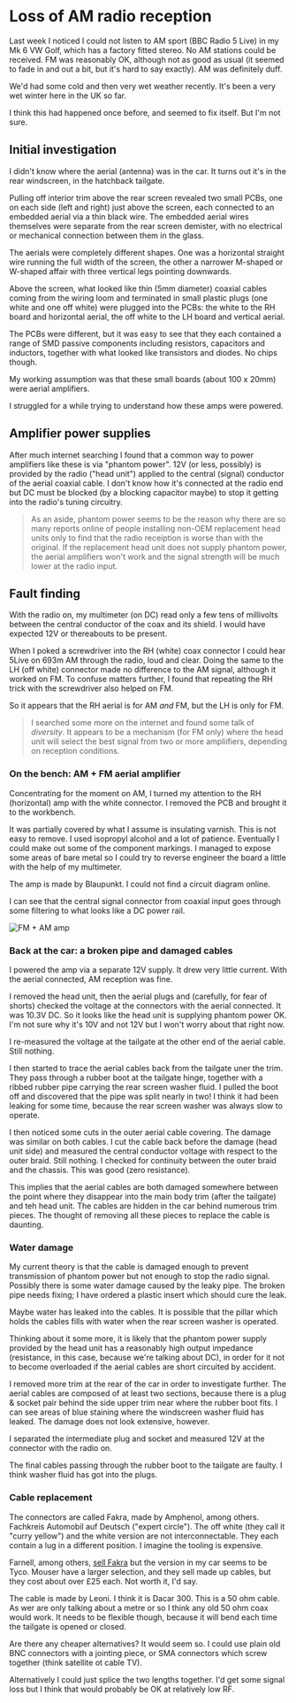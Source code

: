 # Loss of AM radio reception

Last week I noticed I could not listen to AM sport (BBC Radio 5 Live) in my Mk 6 VW Golf, which has a factory fitted stereo. No AM stations could be received. FM was reasonably OK, although not as good as usual (it seemed to fade in and out a bit, but it's hard to say exactly). AM was definitely duff.

We'd had some cold and then very wet weather recently. It's been a very wet winter here in the UK so far.

I think this had happened once before, and seemed to fix itself. But I'm not sure.

## Initial investigation
I didn't know where the aerial (antenna) was in the car. It turns out it's in the rear windscreen, in the hatchback tailgate.

Pulling off interior trim above the rear screen revealed two small PCBs, one on each side (left and right) just above the screen, each connected to an embedded aerial via a thin black wire. The embedded aerial wires themselves were separate from the rear screen demister, with no electrical or mechanical connection between them in the glass.

The aerials were completely different shapes. One was a horizontal straight wire running the full width of the screen, the other a narrower M-shaped or W-shaped affair with three vertical legs pointing downwards.

Above the screen, what looked like thin (5mm diameter) coaxial cables coming from the wiring loom and terminated in small plastic plugs (one white and one off white) were plugged into the PCBs: the white to the RH board and horizontal aerial, the off white to the LH board and vertical aerial.

The PCBs were different, but it was easy to see that they each contained a range of SMD passive components including resistors, capacitors and inductors, together with what looked like transistors and diodes. No chips though.

My working assumption was that these small boards (about 100 x 20mm) were aerial amplifiers.

I struggled for a while trying to understand how these amps were powered.

## Amplifier power supplies

After much internet searching I found that a common way to power amplifiers like these is via "phantom power". 12V (or less, possibly) is provided by the radio ("head unit") applied to the central (signal) conductor of the aerial coaxial cable. I don't know how it's connected at the radio end but DC must be blocked (by a blocking capacitor maybe) to stop it getting into the radio's tuning circuitry.

> As an aside, phantom power seems to be the reason why there are so many reports online of people installing non-OEM replacement head units only to find that the radio receiption is worse than with the original. If the replacement head unit does not supply phantom power, the aerial amplifiers won't work and the signal strength will be much lower at the radio input.

## Fault finding

With the radio on, my multimeter (on DC) read only a few tens of millivolts between the central conductor of the coax and its shield. I would have expected 12V or thereabouts to be present.

When I poked a screwdriver into the RH (white) coax connector I could hear 5Live on 693m AM through the radio, loud and clear. Doing the same to the LH (off white) connector made no difference to the AM signal, although it worked on FM. To confuse matters further, I found that repeating the RH trick with the screwdriver also helped on FM.

So it appears that the RH aerial is for AM _and_ FM, but the LH is only for FM.

> I searched some more on the internet and found some talk of _diversity_. It appears to be a mechanism (for FM only) where the head unit will select the best signal from two or more ampliifiers, depending on reception conditions.

### On the bench: AM + FM aerial amplifier

Concentrating for the moment on AM, I turned my attention to the RH (horizontal) amp with the white connector. I removed the PCB and brought it to the workbench.

It was partially covered by what I assume is insulating varnish. This is not easy to remove. I used isopropyl alcohol and a lot of patience. Eventually I could make out some of the component markings. I managed to expose some areas of bare metal so I could try to reverse engineer the board a little with the help of my multimeter.

The amp is made by Blaupunkt. I could not find a circuit diagram online.

I can see that the central signal connector from coaxial input goes through some filtering to what looks like a DC power rail.

![FM + AM amp](https://github.com/willnotwish/golf-radio/blob/main/am-amp-overview.png)

### Back at the car: a broken pipe and damaged cables

I powered the amp via a separate 12V supply. It drew very little current. With the aerial connected, AM reception was fine.

I removed the head unit, then the aerial plugs and (carefully, for fear of shorts) checked the voltage at the connectors with the aerial connected. It was 10.3V DC. So it looks like the head unit is supplying phantom power OK. I'm not sure why it's 10V and not 12V but I won't worry about that right now.

I re-measured the voltage at the tailgate at the other end of the aerial cable. Still nothing.

I then started to trace the aerial cables back from the tailgate uner the trim. They pass through a rubber boot at the tailgate hinge, together with a ribbed rubber pipe carrying the rear screen washer fluid. I pulled the boot off and discovered that the pipe was split nearly in two! I think it had been leaking for some time, because the rear screen washer was always slow to operate.

I then noticed some cuts in the outer aerial cable covering. The damage was similar on both cables. I cut the cable back before the damage (head unit side) and measured the central conductor voltage with respect to the outer braid. Still nothing. I checked for continuity between the outer braid and the chassis. This was good (zero resistance).

This implies that the aerial cables are both damaged somewhere between the point where they disappear into the main body trim (after the tailgate) and teh head unit. The cables are hidden in the car behind numerous trim pieces. The thought of removing all these pieces to replace the cable is daunting.

### Water damage

My current theory is that the cable is damaged enough to prevent transmission of phantom power but not enough to stop the radio signal. Possibly there is some water damage caused by the leaky pipe. The broken pipe needs fixing; I have ordered a plastic insert which should cure the leak.

Maybe water has leaked into the cables. It is possible that the pillar which holds the cables fills with water when the rear screen washer is operated.

Thinking about it some more, it is likely that the phantom power supply provided by the head unit has a reasonably high output impedance (resistance, in this case, because we're talking about DC), in order for it not to become overloaded if the aerial cables are short circuited by accident.

I removed more trim at the rear of the car in order to investigate further. The aerial cables are composed of at least two sections, because there is a plug & socket pair behind the side upper trim near where the rubber boot fits. I can see areas of blue staining where the windscreen washer fluid has leaked. The damage does not look extensive, however.

I separated the intermediate plug and socket and measured 12V at the connector with the radio on.

The final cables passing through the rubber boot to the tailgate are faulty. I think washer fluid has got into the plugs.

### Cable replacement

The connectors are called Fakra, made by Amphenol, among others. Fachkreis Automobil auf Deutsch ("expert circle"). The off white (they call it "curry yellow") and the white version are not interconnectable. They each contain a lug in a different position. I imagine the tooling is expensive.

Farnell, among others, [sell Fakra](https://uk.farnell.com/c/connectors/rf-coaxial-connectors-accessories/rf-connectors?connector-type=fakra-coaxial) but the version in my car seems to be Tyco. Mouser have a larger selection, and they sell made up cables, but they cost about over £25 each. Not worth it, I'd say.

The cable is made by Leoni. I think it is Dacar 300. This is a 50 ohm cable. As wer are only talking about a metre or so I think any old 50 ohm coax would work. It needs to be flexible though, because it will bend each time the tailgate is opened or closed.

Are there any cheaper alternatives? It would seem so. I could use plain old BNC connectors with a jointing piece, or SMA connectors which screw together (think satellite ot cable TV).

Alternatively I could just splice the two lengths together. I'd get some signal loss but I think that would probably be OK at relatively low RF.






